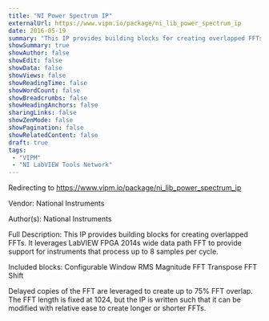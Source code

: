 ```yaml
---
title: "NI Power Spectrum IP"
externalUrl: https://www.vipm.io/package/ni_lib_power_spectrum_ip
date: 2016-05-19
summary: "This IP provides building blocks for creating overlapped FFTs."
showSummary: true
showAuthor: false
showEdit: false
showData: false
showViews: false
showReadingTime: false
showWordCount: false
showBreadcrumbs: false
showHeadingAnchors: false
sharingLinks: false
showZenMode: false
showPagination: false
showRelatedContent: false
draft: true
tags:
 - "VIPM"
 - "NI LabVIEW Tools Network"
---
```


Redirecting to https://www.vipm.io/package/ni_lib_power_spectrum_ip

Vendor: National Instruments

Author(s): National Instruments
 
Full Description:
This IP provides building blocks for creating overlapped FFTs.  It leverages LabVIEW FPGA 2014s wide data path FFT to provide support for instruments that process up to 8 samples per cycle.

Included blocks:
Configurable Window
RMS Magnitude
FFT Transpose
FFT Shift

Delayed copies of the FFT are leveraged to create up to 75% FFT overlap.  The FFT length is fixed at 1024, but the IP is written such that it can be modified with relative ease to create longer or shorter FFTs.